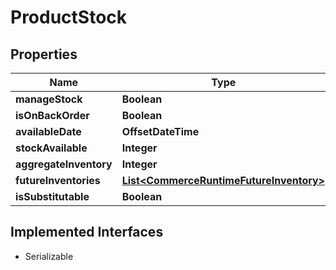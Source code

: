 

# ProductStock


## Properties

| Name | Type | Description | Notes |
|------------ | ------------- | ------------- | -------------|
|**manageStock** | **Boolean** |  |  [optional] |
|**isOnBackOrder** | **Boolean** |  |  [optional] |
|**availableDate** | **OffsetDateTime** |  |  [optional] |
|**stockAvailable** | **Integer** |  |  [optional] |
|**aggregateInventory** | **Integer** |  |  [optional] |
|**futureInventories** | [**List&lt;CommerceRuntimeFutureInventory&gt;**](CommerceRuntimeFutureInventory.md) |  |  [optional] |
|**isSubstitutable** | **Boolean** |  |  [optional] |


## Implemented Interfaces

* Serializable


